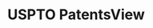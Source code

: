 ---
layout: default
bigquery: https://console.cloud.google.com/bigquery?p=patents-public-data&d=patentsview&page=dataset
citation: Attribution should be given to PatentsView for use, distribution, or derivative
  works.
code: https://github.com/CSSIP-AIR/PatentsView-Code-Snippets/
contributors: USPTO
cost: None
description: 'PatentsView includes US patent data including raw data (summaries, applications,
  pregrant applications), disambugations of inventors and assignees, and inventor
  gender estimates.  Also foreign priority data, # of figures and sheets, and government
  interest statements.'
documentation: https://patentsview.org/query/builder-faqs
last_edit: 04/08/2022, 05:50:06
location: https://patentsview.org/
maintained_by: USPTO
record_creation_timestamp: 12/2/2020 17:20:46
schema_fields:
- reldocno
- assignee_id
- id
- name
- sequence
- uuid
- num_sheets
- field_title
- male_flag
- date
- disamb_assignee_id_20191008
- action_date
- _371_date
- disamb_inventor_id_20201229
- rel_id
- inventor_id
- lawyer_id
- disamb_inventor_id_20200331
- lname
- disamb_inventor_id_20171226
- disamb_inventor_id_20191231
- exemplary
- num_claims
- ipc_class
- disamb_inventor_id_20180528
- rawlocation_id
- applicant_type
- attribution_status
- classification_status
- number
- disamb_assignee_id_20191231
- subgroup
- f102_date
- term_disclaimer
- male
- length
- disamb_assignee_id_20190820
- disamb_assignee_id_20181127
- section_id
- disamb_inventor_id_20170307
- role
- term_grant
- longitude
- subcategory_id
- city
- county_fips
- latitude
- doc_type
- latin_name
- disamb_assignee_id_20190312
- rule_47
- deceased
- main_group
- disamb_inventor_id_20171003
- disamb_assignee_id_20200929
- gi_statement
- name_last
- application_id
- group_id
- num
- num_figures
- subclass
- contract_award_number
- _102_date
- designation
- latlong
- title
- organization_id
- level_three
- type
- disamb_inventor_id_20181127
- lapse_of_patent
- level_two
- disamb_assignee_id_20200331
- relkind
- state
- county
- filename
- name_first
- rawassignee_id
- disamb_assignee_id_20200630
- disamb_inventor_id_20200630
- patent_id
- classification_level
- subsection_id
- subgroup_id
- organization
- country_transformed
- subclass_id
- term_extension
- withdrawn
- classification_value
- citation_id
- series_code
- country
- group
- publication_number
- classification_data_source
- state_fips
- status
- symbol_position
- fname
- doctype
- disamb_inventor_id_20190820
- field_id
- disamb_inventor_id_20190312
- location_id
- disclaimer_date
- category_id
- disamb_inventor_id_20200929
- section
- abstract
- dependent
- rawinventor_id
- category
- sector_title
- disamb_inventor_id_20191008
- ipc_version_indicator
- kind
- mainclass_id
- variety
- f371_date
- text
- level_one
- disamb_inventor_id_20170808
shortname: patentsview
tags:
- disambiguation
- United States
- gender
terms_of_use: Creative Commons Attribution 4.0 International License.
timeframe: 1963-1999
title: USPTO PatentsView
uuid: cf1780b1-e265-4e49-8d1d-83b9cfe0fd9a
---
